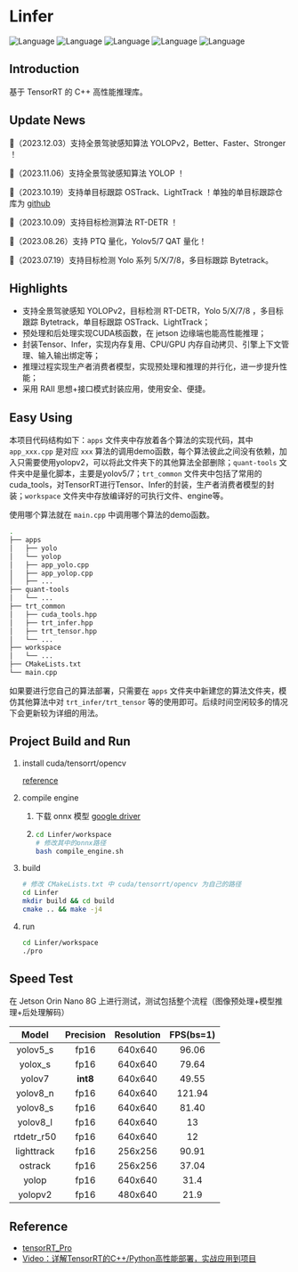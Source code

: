 

# Linfer

![Language](https://img.shields.io/badge/language-c++-brightgreen) ![Language](https://img.shields.io/badge/CUDA-12.1-brightgreen) ![Language](https://img.shields.io/badge/TensorRT-8.6.1.6-brightgreen) ![Language](https://img.shields.io/badge/OpenCV-4.5.5-brightgreen) ![Language](https://img.shields.io/badge/ubuntu-20.04-brightorigin)

## Introduction

基于 TensorRT 的 C++ 高性能推理库。



## Update News

🚀（2023.12.03）支持全景驾驶感知算法 YOLOPv2，Better、Faster、Stronger ！

🚀（2023.11.06）支持全景驾驶感知算法 YOLOP ！

🚀（2023.10.19）支持单目标跟踪 OSTrack、LightTrack ！单独的单目标跟踪仓库为 [github](https://github.com/l-sf/Track-trt) 

🚀（2023.10.09）支持目标检测算法 RT-DETR ！

🚀（2023.08.26）支持 PTQ 量化，Yolov5/7 QAT 量化！

🚀（2023.07.19）支持目标检测 Yolo 系列 5/X/7/8，多目标跟踪 Bytetrack。



## Highlights

- 支持全景驾驶感知 YOLOPv2，目标检测 RT-DETR，Yolo 5/X/7/8 ，多目标跟踪 Bytetrack，单目标跟踪 OSTrack、LightTrack；
- 预处理和后处理实现CUDA核函数，在 jetson 边缘端也能高性能推理；
- 封装Tensor、Infer，实现内存复用、CPU/GPU 内存自动拷贝、引擎上下文管理、输入输出绑定等；
- 推理过程实现生产者消费者模型，实现预处理和推理的并行化，进一步提升性能；
- 采用 RAII 思想+接口模式封装应用，使用安全、便捷。



## Easy Using

本项目代码结构如下：`apps` 文件夹中存放着各个算法的实现代码，其中 `app_xxx.cpp` 是对应 `xxx` 算法的调用demo函数，每个算法彼此之间没有依赖，加入只需要使用yolopv2，可以将此文件夹下的其他算法全部删除；`quant-tools` 文件夹中是量化脚本，主要是yolov5/7；`trt_common` 文件夹中包括了常用的cuda_tools，对TensorRT进行Tensor、Infer的封装，生产者消费者模型的封装；`workspace` 文件夹中存放编译好的可执行文件、engine等。

使用哪个算法就在 `main.cpp` 中调用哪个算法的demo函数。

```bash
.
├── apps
│   ├── yolo
│   └── yolop
│   ├── app_yolo.cpp
│   ├── app_yolop.cpp
│   ├── ...
├── quant-tools
│   └── ...
├── trt_common
│   ├── cuda_tools.hpp
│   ├── trt_infer.hpp
│   ├── trt_tensor.hpp
│   └── ...
├── workspace
│   └── ...
├── CMakeLists.txt
└── main.cpp
```

如果要进行您自己的算法部署，只需要在 `apps` 文件夹中新建您的算法文件夹，模仿其他算法中对 `trt_infer/trt_tensor` 等的使用即可。后续时间空闲较多的情况下会更新较为详细的用法。



## Project Build and Run

1. install cuda/tensorrt/opencv

   [reference](https://github.com/l-sf/Notes/blob/main/notes/Ubuntu20.04_install_tutorials.md#%E4%BA%94cuda--cudnn--tensorrt-install) 

2. compile engine

   1. 下载 onnx 模型 [google driver](https://drive.google.com/drive/folders/16ZqDaxlWm1aDXQsjsxLS7yFL0YqzHbxT?usp=sharing) 

   2. ```bash
      cd Linfer/workspace
      # 修改其中的onnx路径
      bash compile_engine.sh
      ```

3. build 

   ```bash
   # 修改 CMakeLists.txt 中 cuda/tensorrt/opencv 为自己的路径
   cd Linfer
   mkdir build && cd build
   cmake .. && make -j4
   ```

4. run

   ```bash
   cd Linfer/workspace
   ./pro
   ```



## Speed Test

在 Jetson Orin Nano 8G 上进行测试，测试包括整个流程（图像预处理+模型推理+后处理解码）

|   Model    | Precision | Resolution | FPS(bs=1) |
| :--------: | :-------: | :--------: | :-------: |
|  yolov5_s  |   fp16    |  640x640   |   96.06   |
|  yolox_s   |   fp16    |  640x640   |   79.64   |
|   yolov7   | **int8**  |  640x640   |   49.55   |
|  yolov8_n  |   fp16    |  640x640   |  121.94   |
|  yolov8_s  |   fp16    |  640x640   |   81.40   |
|  yolov8_l  |   fp16    |  640x640   |    13     |
| rtdetr_r50 |   fp16    |  640x640   |    12     |
| lighttrack |   fp16    |  256x256   |   90.91   |
|  ostrack   |   fp16    |  256x256   |   37.04   |
|   yolop    |   fp16    |  640x640   |   31.4    |
|  yolopv2   |   fp16    |  480x640   |   21.9    |



## Reference

- [tensorRT_Pro](https://github.com/shouxieai/tensorRT_Pro.git) 
- [Video：详解TensorRT的C++/Python高性能部署，实战应用到项目](https://www.bilibili.com/video/BV1Xw411f7FW/?share_source=copy_web&vd_source=4bb05d1ac6ff39b7680900de14419dca) 

